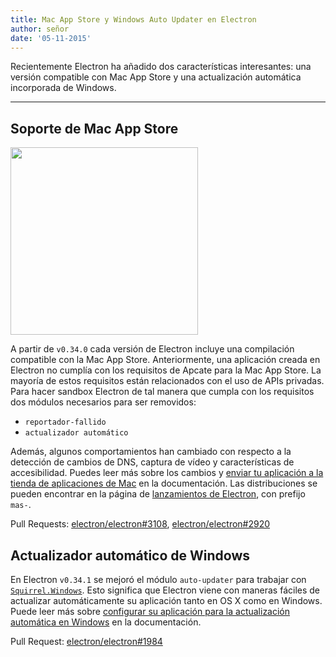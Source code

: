 ```yaml
---
title: Mac App Store y Windows Auto Updater en Electron
author: señor
date: '05-11-2015'
---
```


Recientemente Electron ha añadido dos características interesantes: una versión compatible con Mac App Store y una actualización automática incorporada de Windows.

---

## Soporte de Mac App Store

<img src='https://cloud.githubusercontent.com/assets/1305617/10928574/a301640c-825e-11e5-918e-a06b7a55dcb4.png' width="300" />

A partir de `v0.34.0` cada versión de Electron incluye una compilación compatible con la Mac App Store. Anteriormente, una aplicación creada en Electron no cumplía con los requisitos de Apcate para la Mac App Store. La mayoría de estos requisitos están relacionados con el uso de APIs privadas. Para hacer sandbox Electron de tal manera que cumpla con los requisitos dos módulos necesarios para ser removidos:

- `reportador-fallido`
- `actualizador automático`

Además, algunos comportamientos han cambiado con respecto a la detección de cambios de DNS, captura de vídeo y características de accesibilidad. Puedes leer más sobre los cambios y [enviar tu aplicación a la tienda de aplicaciones de Mac](https://electronjs.org/docs/latest/tutorial/mac-app-store-submission-guide) en la documentación. Las distribuciones se pueden encontrar en la página de [lanzamientos de Electron](https://github.com/electron/electron/releases), con prefijo `mas-`.

Pull Requests: [electron/electron#3108](https://github.com/electron/electron/pull/3108), [electron/electron#2920](https://github.com/electron/electron/pull/2920)

## Actualizador automático de Windows

En Electron `v0.34.1` se mejoró el módulo `auto-updater` para trabajar con [`Squirrel.Windows`](https://github.com/Squirrel/Squirrel.Windows). Esto significa que Electron viene con maneras fáciles de actualizar automáticamente su aplicación tanto en OS X como en Windows. Puede leer más sobre [configurar su aplicación para la actualización automática en Windows](https://github.com/electron/electron/blob/master/docs/api/auto-updater.md#windows) en la documentación.

Pull Request: [electron/electron#1984](https://github.com/electron/electron/pull/1984)

